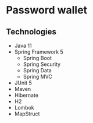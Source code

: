 # Password wallet
## Technologies
- Java 11
- Spring Framework 5
  - Spring Boot
  - Spring Security  
  - Spring Data
  - Spring MVC 
- JUnit 5
- Maven
- Hibernate
- H2
- Lombok 
- MapStruct 
